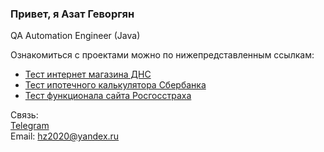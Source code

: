 ### Привет, я Азат Геворгян
QA Automation Engineer (Java)

<!-- Ознакомиться с резюме можно <a href="">ТУТ</a> -->

Ознакомиться с проектами можно по нижепредставленным ссылкам:

- <a href="https://github.com/Gevorgyan-Azat/aft-6">Тест интернет магазина ДНС</a>
- <a href="https://github.com/Gevorgyan-Azat/aft-5">Тест ипотечного калькулятора Сбербанка</a>
- <a href="https://github.com/Gevorgyan-Azat/AFT-2">Тест функционала сайта Росгосстраха</a>

Связь: <br />
<a href="https://t.me/a_gevorgyan">Telegram</a> <br />
Email: hz2020@yandex.ru

<!--
**Gevorgyan-Azat/Gevorgyan-Azat** is a ✨ _special_ ✨ repository because its `README.md` (this file) appears on your GitHub profile.

Here are some ideas to get you started:

### Hi there 👋

- 🔭 I’m currently working on ...
- 🌱 I’m currently learning ...
- 👯 I’m looking to collaborate on ...
- 🤔 I’m looking for help with ...
- 💬 Ask me about ...
- 📫 How to reach me: ...
- 😄 Pronouns: ...
- ⚡ Fun fact: ...
-->
